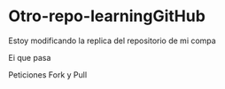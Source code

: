 # Otro-repo-learningGitHub

Estoy modificando la replica del repositorio de mi compa


Ei que pasa 

Peticiones Fork y Pull
